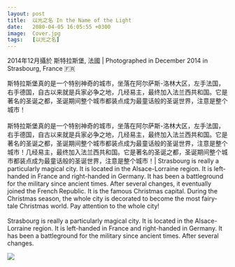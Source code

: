 ```yaml
---
layout: post
title:  以光之名 In the Name of the Light
date:   2080-04-05 16:05:55 +0300
image:  Cover.jpg
tags:   [以光之名]
---
```

2014年12月攝於 斯特拉斯堡, 法國 | Photographed in December 2014 in Strasbourg, France 🇫🇷

斯特拉斯堡真的是一个特别神奇的城市，坐落在阿尔萨斯-洛林大区，左手法国，右手德国，自古以来就是兵家必争之地，几经易主，最终加入法兰西共和国。它是著名的圣诞之都，圣诞期间整个城市都装点成为最童话般的圣诞世界，注意是整个城市！<br> <br> 斯特拉斯堡真的是一个特别神奇的城市，坐落在阿尔萨斯-洛林大区，左手法国，右手德国，自古以来就是兵家必争之地，几经易主，最终加入法兰西共和国。它是著名的圣诞之都，圣诞期间整个城市都装点成为最童话般的圣诞世界，注意是整个城市！几经易主，最终加入法兰西共和国。它是著名的圣诞之都，圣诞期间整个城市都装点成为最童话般的圣诞世界，注意是整个城市！| Strasbourg is really a particularly magical city. It is located in the Alsace-Lorraine region. It is left-handed in France and right-handed in Germany. It has been a battleground for the military since ancient times. After several changes, it eventually joined the French Republic. It is the famous Christmas capital. During the Christmas season, the whole city is decorated to become the most fairy-tale Christmas world. Pay attention to the whole city! <br> <br> Strasbourg is really a particularly magical city. It is located in the Alsace-Lorraine region. It is left-handed in France and right-handed in Germany. It has been a battleground for the military since ancient times. After several changes.

![]({{site.baseurl}}/img/04.jpg)


